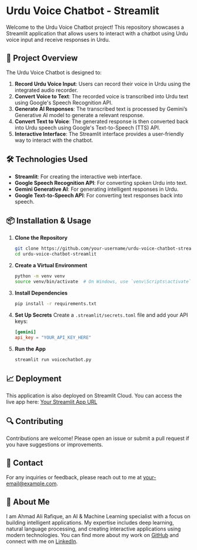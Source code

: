# Urdu Voice Chatbot - Streamlit

Welcome to the Urdu Voice Chatbot project! This repository showcases a Streamlit application that allows users to interact with a chatbot using Urdu voice input and receive responses in Urdu.

## 🚀 **Project Overview**

The Urdu Voice Chatbot is designed to:
1. **Record Urdu Voice Input**: Users can record their voice in Urdu using the integrated audio recorder.
2. **Convert Voice to Text**: The recorded voice is transcribed into Urdu text using Google's Speech Recognition API.
3. **Generate AI Responses**: The transcribed text is processed by Gemini’s Generative AI model to generate a relevant response.
4. **Convert Text to Voice**: The generated response is then converted back into Urdu speech using Google's Text-to-Speech (TTS) API.
5. **Interactive Interface**: The Streamlit interface provides a user-friendly way to interact with the chatbot.

## 🛠️ **Technologies Used**

- **Streamlit**: For creating the interactive web interface.
- **Google Speech Recognition API**: For converting spoken Urdu into text.
- **Gemini Generative AI**: For generating intelligent responses in Urdu.
- **Google Text-to-Speech API**: For converting text responses back into speech.

## 📦 **Installation & Usage**

1. **Clone the Repository**
    ```bash
    git clone https://github.com/your-username/urdu-voice-chatbot-streamlit.git
    cd urdu-voice-chatbot-streamlit
    ```

2. **Create a Virtual Environment**
    ```bash
    python -m venv venv
    source venv/bin/activate  # On Windows, use `venv\Scripts\activate`
    ```

3. **Install Dependencies**
    ```bash
    pip install -r requirements.txt
    ```

4. **Set Up Secrets**
    Create a `.streamlit/secrets.toml` file and add your API keys:
    ```toml
    [gemini]
    api_key = "YOUR_API_KEY_HERE"
    ```

5. **Run the App**
    ```bash
    streamlit run voicechatbot.py
    ```

## 📈 **Deployment**

This application is also deployed on Streamlit Cloud. You can access the live app here: [Your Streamlit App URL](https://ahmad-ali-urdu-voice-chatbot.streamlit.app/)

## 🔍 **Contributing**

Contributions are welcome! Please open an issue or submit a pull request if you have suggestions or improvements.

## 📧 **Contact**

For any inquiries or feedback, please reach out to me at [your-email@example.com](arsbussiness786@gmail.com).

## 👤 **About Me**

I am Ahmad Ali Rafique, an AI & Machine Learning specialist with a focus on building intelligent applications. My expertise includes deep learning, natural language processing, and creating interactive applications using modern technologies. You can find more about my work on [GitHub](https://github.com/Ahmad-Ali-Rafique) and connect with me on [LinkedIn](https://www.linkedin.com/in/ahmad-ali-rafique/).
